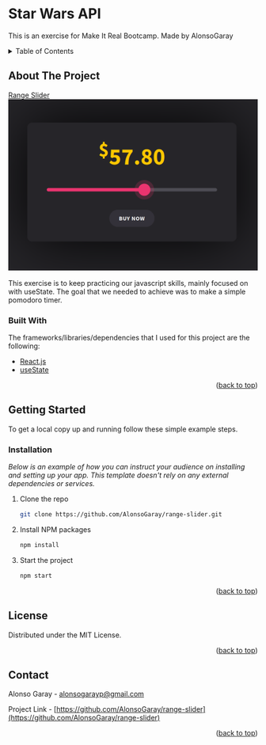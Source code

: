 # Star Wars API

This is an exercise for Make It Real Bootcamp.
Made by AlonsoGaray

<!-- TABLE OF CONTENTS -->
<details>
  <summary>Table of Contents</summary>
  <ol>
    <li>
      <a href="#about-the-project">About The Project</a>
      <ul>
        <li><a href="#built-with">Built With</a></li>
      </ul>
    </li>
    <li>
      <a href="#getting-started">Getting Started</a>
      <ul>
        <li><a href="#installation">Installation</a></li>
      </ul>
    </li>
    <li><a href="#license">License</a></li>
    <li><a href="#contact">Contact</a></li>
  </ol>
</details>

## About The Project

[Range Slider](https://range-slider-alonso.netlify.app/)
![alt text](https://raw.githubusercontent.com/AlonsoGaray/range-slider/main/src/Project.png)

This exercise is to keep practicing our javascript skills, mainly focused on with useState. The goal that we needed to achieve was to make a simple pomodoro timer.

### Built With

The frameworks/libraries/dependencies that I used for this project are the following:

- [React.js](https://reactjs.org/)
- [useState](https://reactjs.org/docs/hooks-reference.html#usestate)

<p align="right">(<a href="#top">back to top</a>)</p>

## Getting Started

To get a local copy up and running follow these simple example steps.

### Installation

_Below is an example of how you can instruct your audience on installing and setting up your app. This template doesn't rely on any external dependencies or services._

1. Clone the repo
   ```sh
   git clone https://github.com/AlonsoGaray/range-slider.git
   ```
2. Install NPM packages
   ```sh
   npm install
   ```
3. Start the project
   ```sh
   npm start
   ```

<p align="right">(<a href="#top">back to top</a>)</p>

## License

Distributed under the MIT License.

<p align="right">(<a href="#top">back to top</a>)</p>

## Contact

Alonso Garay - alonsogarayp@gmail.com

Project Link - [https://github.com/AlonsoGaray/range-slider](https://github.com/AlonsoGaray/range-slider)

<p align="right">(<a href="#top">back to top</a>)</p>
